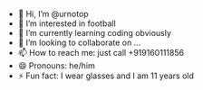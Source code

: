 - 👋 Hi, I’m @urnotop
- 👀 I’m interested in football
- 🌱 I’m currently learning coding obviously
- 💞️ I’m looking to collaborate on ...
- 📫 How to reach me: just call +919160111856
- 😄 Pronouns: he/him
- ⚡ Fun fact: I wear glasses and I am 11 years old

<!---
urnotop/urnotop is a ✨ special ✨ repository because its `README.md` (this file) appears on your GitHub profile.
You can click the Preview link to take a look at your changes.
--->
